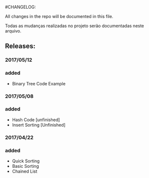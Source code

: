 #CHANGELOG:

All changes in the repo will be documented in this file.

Todas as mudanças realizadas no projeto serão documentadas neste arquivo.

## Releases:

### 2017/05/12
### added
- Binary Tree Code Example

### 2017/05/08
### added
- Hash Code [unfinished]
- Insert Sorting [Unfinished]

### 2017/04/22
### added
- Quick Sorting
- Basic Sorting
- Chained List
